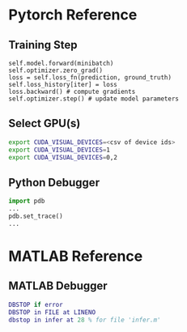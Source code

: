 # Pytorch Reference

## Training Step

```
self.model.forward(minibatch)
self.optimizer.zero_grad()
loss = self.loss_fn(prediction, ground_truth)
self.loss_history[iter] = loss
loss.backward() # compute gradients
self.optimizer.step() # update model parameters
```

## Select GPU(s)

```bash
export CUDA_VISUAL_DEVICES=<csv of device ids>
export CUDA_VISUAL_DEVICES=1
export CUDA_VISUAL_DEVICES=0,2
```

## Python Debugger

```python
import pdb
...
pdb.set_trace()
...
```

# MATLAB Reference

## MATLAB Debugger

```matlab
DBSTOP if error
DBSTOP in FILE at LINENO
dbstop in infer at 28 % for file 'infer.m'
```
<!--stackedit_data:
eyJoaXN0b3J5IjpbMjE0MTgxNDM4M119
-->